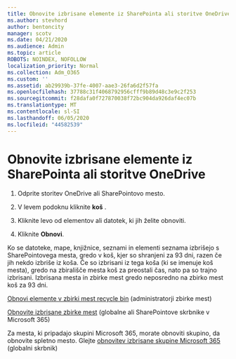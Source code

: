 ```yaml
---
title: Obnovite izbrisane elemente iz SharePointa ali storitve OneDrive
ms.author: stevhord
author: bentoncity
manager: scotv
ms.date: 04/21/2020
ms.audience: Admin
ms.topic: article
ROBOTS: NOINDEX, NOFOLLOW
localization_priority: Normal
ms.collection: Adm_O365
ms.custom: ''
ms.assetid: ab29939b-37fe-4007-aae3-26fa6d2f57fa
ms.openlocfilehash: 37788c31f4068792956cfff9b89d48c3e9c2f253
ms.sourcegitcommit: f28dafa0f727870038f72bc904da926daf4ec07b
ms.translationtype: MT
ms.contentlocale: sl-SI
ms.lasthandoff: 06/05/2020
ms.locfileid: "44582539"
---
```

# <a name="restore-deleted-items-from-sharepoint-or-onedrive"></a>Obnovite izbrisane elemente iz SharePointa ali storitve OneDrive

1. Odprite storitev OneDrive ali SharePointovo mesto.
    
2. V levem podoknu kliknite **koš** . 
    
3. Kliknite levo od elementov ali datotek, ki jih želite obnoviti.
    
4. Kliknite **Obnovi**. 
    
Ko se datoteke, mape, knjižnice, seznami in elementi seznama izbrišejo s SharePointovega mesta, gredo v koš, kjer so shranjeni za 93 dni, razen če jih nekdo izbriše iz koša. Če so izbrisani iz tega koša (ki se imenuje koš mesta), gredo na zbirališče mesta koš za preostali čas, nato pa so trajno izbrisani. Izbrisana mesta in zbirke mest gredo neposredno na zbirko mest koš za 93 dni.
  
[Obnovi elemente v zbirki mest recycle bin](https://go.microsoft.com/fwlink/?linkid=867800) (administratorji zbirke mest) 
  
[Obnovite izbrisane zbirke mest](https://go.microsoft.com/fwlink/?linkid=867660) (globalne ali SharePointove skrbnike v Microsoft 365) 
  
Za mesta, ki pripadajo skupini Microsoft 365, morate obnoviti skupino, da obnovite spletno mesto. Glejte [obnovitev izbrisane skupine Microsoft 365](https://go.microsoft.com/fwlink/?linkid=867802) (globalni skrbnik) 
  


